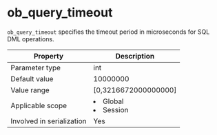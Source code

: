 ob_query_timeout
=====================================
<!-- # docslug#/oceanbase-database/oceanbase-database/V4.0.0/ob_query_timeout-1-2-3-4 -->
`ob_query_timeout` specifies the timeout period in microseconds for SQL DML operations.


| **Property** | **Description** |
|---------|------------------------------------------------------------------------------------------------------------|
| Parameter type | int |
| Default value | 10000000 |
| Value range | [0,3216672000000000] |
| Applicable scope | <li> Global   <li> Session |
| Involved in serialization | Yes |



